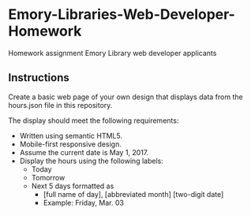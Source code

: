 # Emory-Libraries-Web-Developer-Homework
Homework assignment Emory Library web developer applicants
## Instructions
Create a basic web page of your own design that displays data from the hours.json file in this repository.
 
The display should meet the following requirements:
* Written using semantic HTML5.
* Mobile-first responsive design.
* Assume the current date is May 1, 2017.
* Display the hours using the following labels:
  * Today
  * Tomorrow
  * Next 5 days formatted as
    * [full name of day], [abbreviated month] [two-digit date]
    * Example: Friday, Mar. 03
